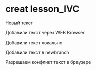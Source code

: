 ﻿# creat lesson_IVC

Новый текст

Добавили текст через WEB Browser


Добавили текст локально


Добавили текст в newbranch

Разрешаем конфликт текст в браузере
